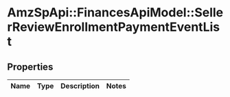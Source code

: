 # AmzSpApi::FinancesApiModel::SellerReviewEnrollmentPaymentEventList

## Properties
Name | Type | Description | Notes
------------ | ------------- | ------------- | -------------



